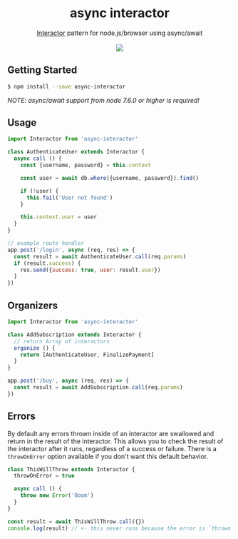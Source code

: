 <h1 align="center">async interactor</h1>

<div align="center">
  <a href="https://github.com/collectiveidea/interactor">Interactor</a> pattern for node.js/browser using async/await
</div>
<br>
<div align="center">
  <a href="https://badge.fury.io/js/async-interactor"><img src="https://badge.fury.io/js/async-interactor.svg"></a>
</div>

## Getting Started

```sh
$ npm install --save async-interactor
```

_NOTE: async/await support from node 7.6.0 or higher is required!_

## Usage

```js
import Interactor from 'async-interactor'

class AuthenticateUser extends Interactor {
  async call () {
    const {username, password} = this.context

    const user = await db.where({username, password}).find()

    if (!user) {
      this.fail('User not found')
    }

    this.context.user = user
  }
}

// example route handler
app.post('/login', async (req, res) => {
  const result = await AuthenticateUser.call(req.params)
  if (result.success) {
    res.send({success: true, user: result.user})
  }
})
```

## Organizers

```js
import Interactor from 'async-interactor'

class AddSubscription extends Interactor {
  // return Array of interactors
  organize () {
    return [AuthenticateUser, FinalizePayment]
  }
}

app.post('/buy', async (req, res) => {
  const result = await AddSubscription.call(req.params)
})
```

## Errors

By default any errors thrown inside of an interactor are swallowed and return in the result of the interactor. This allows you to check the result of the interactor after it runs, regardless of a success or failure. There is a `throwOnError` option available if you don't want this default behavior.

```js
class ThisWillThrow extends Interactor {
  throwOnError = true

  async call () {
    throw new Error('Boom')
  }
}

const result = await ThisWillThrow.call({})
console.log(result) // <- this never runs because the error is `thrown`
```
